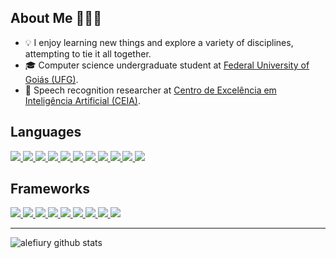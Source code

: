 ## About Me 👨🏻‍💻

- 💡 I enjoy learning new things and explore a variety of disciplines, attempting to tie it all together.
- 🎓 Computer science undergraduate student at [Federal University of Goiás (UFG)](https://www.ufg.br/).
- 🔎 Speech recognition researcher at [Centro de Excelência em Inteligência Artificial (CEIA)](http://centrodeia.org/).


## Languages

<a href="">
  <img src="https://img.shields.io/badge/Python-3776AB?style=for-the-badge&logo=python&logoColor=white">
</a>
<a href="">
  <img src="https://img.shields.io/badge/go-%2300ADD8.svg?style=for-the-badge&logo=go&logoColor=white">
</a>
<a href="">
  <img src="https://img.shields.io/badge/C-00599C?style=for-the-badge&logo=c&logoColor=white">
</a>
<a href="">
  <img src="https://img.shields.io/badge/C%2B%2B-00599C?style=for-the-badge&logo=c%2B%2B&logoColor=white">
</a>
<a href="">
  <img src="https://img.shields.io/badge/lua-%232C2D72.svg?style=for-the-badge&logo=lua&logoColor=white">
</a>
<a href="">
  <img src="https://img.shields.io/badge/Java-ED8B00?style=for-the-badge&logo=java&logoColor=white">
</a>
<a href="">
  <img src="https://img.shields.io/badge/HTML5-E34F26?style=for-the-badge&logo=html5&logoColor=white">
</a>
<a href="">
  <img src="https://img.shields.io/badge/CSS3-1572B6?style=for-the-badge&logo=css3&logoColor=white">
</a>
<a href="">
  <img src="https://img.shields.io/badge/mysql-%2300f.svg?style=for-the-badge&logo=mysql&logoColor=white">
</a>
<a href="">
  <img src="https://img.shields.io/badge/latex-%23008080.svg?style=for-the-badge&logo=latex&logoColor=white">
</a>
<a href="">
<img src="https://img.shields.io/badge/Shell_Script-121011?style=for-the-badge&logo=gnu-bash&logoColor=white">
</a>

## Frameworks

<a href="">
  <img src="https://img.shields.io/badge/PyTorch-EE4C2C?style=for-the-badge&logo=PyTorch&logoColor=white">
</a>
<a href="">
  <img src="https://img.shields.io/badge/TensorFlow-FF6F00?style=for-the-badge&logo=TensorFlow&logoColor=white">
</a>
<a href="">
  <img src="https://img.shields.io/badge/Keras-D00000?style=for-the-badge&logo=Keras&logoColor=white">
</a>
<a href="">
  <img src="https://img.shields.io/badge/scikit_learn-F7931E?style=for-the-badge&logo=scikit-learn&logoColor=white">
</a>

<a href="">
  <img src="https://img.shields.io/badge/Numpy-777BB4?style=for-the-badge&logo=numpy&logoColor=white">
</a>
<a href="">
  <img src="https://img.shields.io/badge/Pandas-2C2D72?style=for-the-badge&logo=pandas&logoColor=white">
</a>

<a href="">
  <img src="https://img.shields.io/badge/jQuery-0769AD?style=for-the-badge&logo=jquery&logoColor=white">
</a>
<a href="">
  <img src="https://img.shields.io/badge/Flask-000000?style=for-the-badge&logo=flask&logoColor=white">
</a>
<a href="">
  <img src="https://img.shields.io/badge/Bootstrap-563D7C?style=for-the-badge&logo=bootstrap&logoColor=white">
</a>

<hr/>

![alefiury github stats](https://github-readme-stats.vercel.app/api?username=alefiury&count_private=true&show_icons=true&theme=calm)
